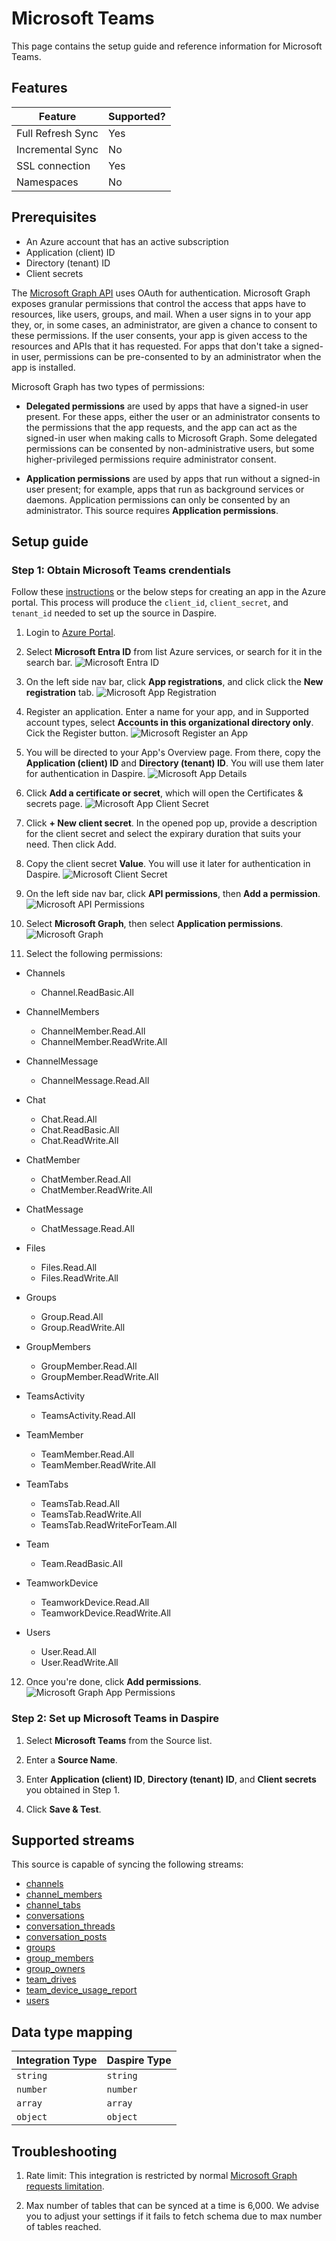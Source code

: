 # Microsoft Teams

This page contains the setup guide and reference information for Microsoft Teams.

## Features

| Feature | Supported? |
| --- | --- |
| Full Refresh Sync | Yes |
| Incremental Sync | No |
| SSL connection | Yes |
| Namespaces | No |

## Prerequisites

* An Azure account that has an active subscription
* Application (client) ID
* Directory (tenant) ID
* Client secrets

The [Microsoft Graph API](https://learn.microsoft.com/en-us/graph/overview) uses OAuth for authentication. Microsoft Graph exposes granular permissions that control the access that apps have to resources, like users, groups, and mail. When a user signs in to your app they, or, in some cases, an administrator, are given a chance to consent to these permissions. If the user consents, your app is given access to the resources and APIs that it has requested. For apps that don't take a signed-in user, permissions can be pre-consented to by an administrator when the app is installed.

Microsoft Graph has two types of permissions:

* **Delegated permissions** are used by apps that have a signed-in user present. For these apps, either the user or an administrator consents to the permissions that the app requests, and the app can act as the signed-in user when making calls to Microsoft Graph. Some delegated permissions can be consented by non-administrative users, but some higher-privileged permissions require administrator consent.

* **Application permissions** are used by apps that run without a signed-in user present; for example, apps that run as background services or daemons. Application permissions can only be consented by an administrator. This source requires **Application permissions**.

## Setup guide

### Step 1: Obtain Microsoft Teams crendentials

Follow these [instructions](https://docs.microsoft.com/en-us/graph/auth-v2-service?context=graph%2Fapi%2F1.0&view=graph-rest-1.0) or the below steps for creating an app in the Azure portal. This process will produce the `client_id`, `client_secret`, and `tenant_id` needed to set up the source in Daspire.

1. Login to [Azure Portal](https://portal.azure.com/#home).

2. Select **Microsoft Entra ID** from list Azure services, or search for it in the search bar.
![Microsoft Entra ID](/assets/images/teams-entra-id.jpg "Microsoft Entra ID")

3. On the left side nav bar, click **App registrations**, and click click the **New registration** tab.
![Microsoft App Registration](/assets/images/teams-app-registration.jpg "Microsoft App Registration")

4. Register an application. Enter a name for your app, and in Supported account types, select **Accounts in this organizational directory only**. Cick the Register button.
![Microsoft Register an App](/assets/images/teams-register-app.jpg "Microsoft Register an App")

5. You will be directed to your App's Overview page. From there, copy the **Application (client) ID** and **Directory (tenant) ID**. You will use them later for authentication in Daspire.
![Microsoft App Details](/assets/images/teams-app-details.jpg "Microsoft App Details")

6. Click **Add a certificate or secret**, which will open the Certificates & secrets page.
![Microsoft App Client Secret](/assets/images/teams-app-client-secret.jpg "Microsoft App Client Secret")

7. Click **+ New client secret**. In the opened pop up, provide a description for the client secret and select the expirary duration that suits your need. Then click Add.

8. Copy the client secret **Value**. You will use it later for authentication in Daspire.
![Microsoft Client Secret](/assets/images/teams-client-secret.jpg "Microsoft Client Secret")

9. On the left side nav bar, click **API permissions**, then **Add a permission**.
![Microsoft API Permissions](/assets/images/teams-app-permissions.jpg "Microsoft API Permissions")

10. Select **Microsoft Graph**, then select **Application permissions**.
![Microsoft Graph](/assets/images/teams-ms-graph-api.jpg "Microsoft Graph")

11. Select the following permissions:
  * Channels
    * Channel.ReadBasic.All

  * ChannelMembers
    * ChannelMember.Read.All
    * ChannelMember.ReadWrite.All

  * ChannelMessage
    * ChannelMessage.Read.All

  * Chat
    * Chat.Read.All
    * Chat.ReadBasic.All
    * Chat.ReadWrite.All

  * ChatMember
    * ChatMember.Read.All
    * ChatMember.ReadWrite.All

  * ChatMessage
    * ChatMessage.Read.All

  * Files
    * Files.Read.All
    * Files.ReadWrite.All

  * Groups
    * Group.Read.All
    * Group.ReadWrite.All

  * GroupMembers
    * GroupMember.Read.All
    * GroupMember.ReadWrite.All

  * TeamsActivity
    * TeamsActivity.Read.All

  * TeamMember
    * TeamMember.Read.All
    * TeamMember.ReadWrite.All

  * TeamTabs
    * TeamsTab.Read.All
    * TeamsTab.ReadWrite.All
    * TeamsTab.ReadWriteForTeam.All

  * Team
    * Team.ReadBasic.All

  * TeamworkDevice
    * TeamworkDevice.Read.All
    * TeamworkDevice.ReadWrite.All

  * Users
    * User.Read.All
    * User.ReadWrite.All

12. Once you're done, click **Add permissions**.
![Microsoft Graph App Permissions](/assets/images/teams-ms-graph-app-permissions.jpg "Microsoft Graph App Permissions")

### Step 2: Set up Microsoft Teams  in Daspire

1. Select **Microsoft Teams** from the Source list.

2. Enter a **Source Name**.

3. Enter **Application (client) ID**, **Directory (tenant) ID**, and **Client secrets** you obtained in Step 1.

4. Click **Save & Test**.

## Supported streams

This source is capable of syncing the following streams:

* [channels](https://docs.microsoft.com/en-us/graph/api/channel-list?view=graph-rest-1.0&tabs=http)
* [channel_members](https://docs.microsoft.com/en-us/graph/api/channel-list-members?view=graph-rest-1.0&tabs=http)
* [channel_tabs](https://docs.microsoft.com/en-us/graph/api/channel-list-tabs?view=graph-rest-1.0&tabs=http)
* [conversations](https://docs.microsoft.com/en-us/graph/api/group-list-conversations?view=graph-rest-beta&tabs=http)
* [conversation_threads](https://docs.microsoft.com/en-us/graph/api/conversation-list-threads?view=graph-rest-beta&tabs=http)
* [conversation_posts](https://docs.microsoft.com/en-us/graph/api/conversationthread-list-posts?view=graph-rest-beta&tabs=http)
* [groups](https://docs.microsoft.com/en-us/graph/teams-list-all-teams?context=graph%2Fapi%2F1.0&view=graph-rest-1.0)
* [group_members](https://docs.microsoft.com/en-us/graph/api/group-list-members?view=graph-rest-1.0&tabs=http)
* [group_owners](https://docs.microsoft.com/en-us/graph/api/group-list-owners?view=graph-rest-1.0&tabs=http)
* [team_drives](https://docs.microsoft.com/en-us/graph/api/drive-get?view=graph-rest-beta&tabs=http#get-the-document-library-associated-with-a-group)
* [team_device_usage_report](https://docs.microsoft.com/en-us/graph/api/reportroot-getteamsdeviceusageuserdetail?view=graph-rest-1.0)
* [users](https://docs.microsoft.com/en-us/graph/api/user-list?view=graph-rest-beta&tabs=http)

## Data type mapping

| Integration Type | Daspire Type |
| --- | --- |
| `string` | `string` |
| `number` | `number` |
| `array` | `array` |
| `object` | `object` |

## Troubleshooting

1. Rate limit: This integration is restricted by normal [Microsoft Graph requests limitation](https://docs.microsoft.com/en-us/graph/throttling).

2. Max number of tables that can be synced at a time is 6,000. We advise you to adjust your settings if it fails to fetch schema due to max number of tables reached.
